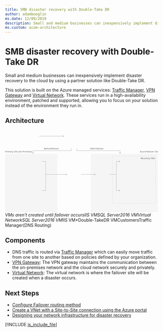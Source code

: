 ```yaml
---
title: SMB disaster recovery with Double-Take DR
author: adamboeglin
ms.date: 12/09/2019
description: Small and medium businesses can inexpensively implement disaster recovery to the cloud by using a partner solution like Double-Take DR.
ms.custom: acom-architecture
---
```

# SMB disaster recovery with Double-Take DR

Small and medium businesses can inexpensively implement disaster recovery to the cloud by using a partner solution like Double-Take DR.

This solution is built on the Azure managed services: [Traffic Manager](/services/traffic-manager/), [VPN Gateway](/services/vpn-gateway/) and [Virtual Network](/services/virtual-network/). These services run in a high-availability environment, patched and supported, allowing you to focus on your solution instead of the environment they run in.


## Architecture

<svg class="architecture-diagram" aria-labelledby="disaster-recovery-smb-double-take-dr" height="443.187" viewbox="0 0 825.047 443.187" width="825.047" xmlns="https://www.w3.org/2000/svg"><title id="disaster-recovery-smb-double-take-dr">Recuperao aps desastre para PMEs com o Double-Take DR</title><desc>As pequenas e mdias empresas podem implementar a recuperao aps desastre de forma econmica na cloud com uma soluo de parceiro como o Double-Take DR.</desc><g><line fill="none" stroke="#b5b5b5" stroke-miterlimit="10" stroke-width="1.643" x1="183.888" x2="314.648" y1="33.71" y2="33.71"></line><polygon fill="#b5b5b5" points="313.449 37.805 320.542 33.71 313.449 29.614 313.449 37.805"></polygon></g><rect fill="#ededed" height="315" opacity="0.5" width="362" x="463.047" y="128.187"></rect><rect fill="#ededed" height="315" opacity="0.5" width="282" x="0.001" y="128.187"></rect><g><polyline fill="none" points="386.168 99.009 386.168 111.729 620.869 111.729 620.869 122.791" stroke="#b5b5b5" stroke-miterlimit="10" stroke-width="1.643"></polyline><polygon fill="#b5b5b5" points="616.774 121.592 620.869 128.685 624.965 121.592 616.774 121.592"></polygon></g><g><polyline fill="none" points="357.869 99.009 357.869 111.729 151.168 111.729 151.168 122.791" stroke="#b5b5b5" stroke-miterlimit="10" stroke-width="1.643"></polyline><polygon fill="#b5b5b5" points="147.073 121.592 151.168 128.685 155.264 121.592 147.073 121.592"></polygon></g><g><line fill="none" stroke="#b5b5b5" stroke-miterlimit="10" stroke-width="1.643" x1="410.519" x2="483.345" y1="239.781" y2="239.781"></line><polygon fill="#b5b5b5" points="482.147 243.877 489.239 239.781 482.147 235.686 482.147 243.877"></polygon></g><g><line fill="none" stroke="#b5b5b5" stroke-miterlimit="10" stroke-width="1.643" x1="219.126" x2="329.345" y1="239.781" y2="239.781"></line><polygon fill="#b5b5b5" points="328.147 243.877 335.239 239.781 328.147 235.686 328.147 243.877"></polygon></g><text fill="#5d5d5d" font-family="SegoeUI, Segoe UI" font-size="12" transform="translate(727.851 121.207)">Azure <tspan letter-spacing="-0.034em" x="33.691" y="0">F</tspan><tspan x="39.141" y="0">ailover Site</tspan></text><text fill="#5d5d5d" font-family="SegoeUI, Segoe UI" font-size="12" transform="translate(732.095 157.067)"><tspan letter-spacing="-0.029em">R</tspan><tspan x="6.826" y="0">ecovery VMs</tspan></text><text fill="#5d5d5d" font-family="SegoeUI, Segoe UI" font-size="12" transform="translate(0 121.207)">Primary Site (On-Premise)</text><text fill="#5d5d5d" font-family="SegoeUI, Segoe UI" font-size="12" transform="translate(210 105.207)">Before <tspan letter-spacing="-0.034em" x="37.676" y="0">F</tspan><tspan x="43.125" y="0">ailover</tspan></text><text fill="#5d5d5d" font-family="SegoeUI, Segoe UI" font-size="12" transform="translate(459.518 105.207)">After <tspan letter-spacing="-0.034em" x="29.297" y="0">F</tspan><tspan x="34.746" y="0">ailover</tspan></text><polyline fill="none" points="197.519 326.637 219.126 326.637 219.126 169.711 197.519 169.711" stroke="#b5b5b5" stroke-miterlimit="10" stroke-width="1.643"></polyline><line fill="none" stroke="#b5b5b5" stroke-miterlimit="10" stroke-width="1.643" x1="600.244" x2="564.131" y1="239.781" y2="239.781"></line><g><polyline fill="none" points="615.957 169.712 600.244 169.712 600.244 326.636 615.957 326.636" stroke="#b5b5b5" stroke-miterlimit="10" stroke-width="1.643"></polyline><polygon fill="#b5b5b5" points="614.759 165.616 621.852 169.712 614.759 173.807 614.759 165.616"></polygon><polygon fill="#b5b5b5" points="614.759 330.732 621.852 326.636 614.759 322.541 614.759 330.732"></polygon></g><g opacity="0.5"><g><polyline fill="none" points="812.737 392.187 812.737 395.187 809.737 395.187" stroke="#b5b5b5" stroke-miterlimit="10" stroke-width="1.643"></polyline><line fill="none" stroke="#b5b5b5" stroke-dasharray="6.159 6.159" stroke-miterlimit="10" stroke-width="1.643" x1="803.578" x2="584.921" y1="395.187" y2="395.187"></line><polyline fill="none" points="581.842 395.187 578.842 395.187 578.842 392.187" stroke="#b5b5b5" stroke-miterlimit="10" stroke-width="1.643"></polyline><line fill="none" stroke="#b5b5b5" stroke-dasharray="6.041 6.041" stroke-miterlimit="10" stroke-width="1.643" x1="578.842" x2="578.842" y1="386.146" y2="147.541"></line><polyline fill="none" points="578.842 144.52 578.842 141.52 581.842 141.52" stroke="#b5b5b5" stroke-miterlimit="10" stroke-width="1.643"></polyline><line fill="none" stroke="#b5b5b5" stroke-dasharray="6.159 6.159" stroke-miterlimit="10" stroke-width="1.643" x1="588.001" x2="806.657" y1="141.52" y2="141.52"></line><polyline fill="none" points="809.737 141.52 812.737 141.52 812.737 144.52" stroke="#b5b5b5" stroke-miterlimit="10" stroke-width="1.643"></polyline><line fill="none" stroke="#b5b5b5" stroke-dasharray="6.041 6.041" stroke-miterlimit="10" stroke-width="1.643" x1="812.737" x2="812.737" y1="150.561" y2="389.167"></line></g></g><text fill="#5d5d5d" font-family="SegoeUI, Segoe UI" font-size="12" transform="translate(744.757 272.644)">*VMs <tspan x="0" y="14.4">aren't </tspan><tspan x="0" y="28.8">created </tspan><tspan x="0" y="43.2">until </tspan><tspan x="0" y="57.6">failover </tspan><tspan x="0" y="72">occurs</tspan></text><g><g><text fill="#5d5d5d" font-family="SegoeUI, Segoe UI" font-size="12" transform="translate(136.325 215.479)">IIS VM</text><g><path d="M159.867,190.7H147.752c1.456,5.139-.5,5.876-9.066,5.876v2.691h29.13v-2.691c-8.566,0-9.407-.734-7.949-5.876" fill="#7a7a7a"></path><path d="M172.835,158.143H133.4a2.52,2.52,0,0,0-2.421,2.537v27.5A2.506,2.506,0,0,0,133.4,190.7h39.439a2.753,2.753,0,0,0,2.692-2.515v-27.5a2.763,2.763,0,0,0-2.692-2.537" fill="#a0a1a2"></path><path d="M172.862,158.146l-.028,0h-39.44a2.519,2.519,0,0,0-2.421,2.537v27.5a2.506,2.506,0,0,0,2.421,2.516h.938Z" fill="#fff" opacity="0.2" style="isolation: isolate"></path><polygon fill="#59b4d9" points="172.049 161.572 172.049 187.27 134.351 187.27 134.351 161.572 172.049 161.572"></polygon><polygon fill="#59b4d9" points="134.351 187.27 134.403 187.27 134.403 161.573 168.868 161.521 168.869 161.521 134.351 161.573 134.351 187.27"></polygon><rect fill="#a0a1a2" height="2.692" width="29.13" x="138.686" y="196.571"></rect><path d="M153.711,160.01a.632.632,0,1,1-.633-.633.633.633,0,0,1,.633.633" fill="#b8d432"></path><path d="M153.736,173.641a.248.248,0,0,1-.119-.034l-7.845-4.528a.241.241,0,0,1-.118-.206.238.238,0,0,1,.118-.2l7.8-4.5a.239.239,0,0,1,.234,0l7.847,4.53a.238.238,0,0,1,0,.41l-7.795,4.5a.24.24,0,0,1-.12.034" fill="#fff"></path><path d="M152.609,184.647a.224.224,0,0,1-.119-.032l-7.821-4.514a.232.232,0,0,1-.121-.206v-9.058a.241.241,0,0,1,.36-.206l7.821,4.512a.249.249,0,0,1,.116.208v9.058a.242.242,0,0,1-.116.206.25.25,0,0,1-.119.032" fill="#fff" opacity="0.7" style="isolation: isolate"></path><path d="M154.823,184.647a.256.256,0,0,1-.123-.032.241.241,0,0,1-.115-.206v-9a.246.246,0,0,1,.115-.206l7.821-4.512a.232.232,0,0,1,.235,0,.235.235,0,0,1,.12.2v9a.233.233,0,0,1-.12.206l-7.818,4.514a.211.211,0,0,1-.115.032" fill="#fff" opacity="0.4" style="isolation: isolate"></path></g></g><rect fill="#f0f" height="64.118" opacity="0" width="47.675" x="128.816" y="156.675"></rect></g><g><g><text fill="#5d5d5d" font-family="SegoeUI, Segoe UI" font-size="12" transform="translate(124.776 363.669)">SQL Server<tspan x="4.992" y="14.4">2016 VM</tspan></text><g><path d="M154.228,333.807H143.8c1.253,4.424-.43,5.058-7.8,5.058v2.316H161.07v-2.316c-7.373,0-8.1-.632-6.842-5.058" fill="#7a7a7a"></path><path d="M165.39,305.788H131.443a2.169,2.169,0,0,0-2.084,2.183v23.673a2.157,2.157,0,0,0,2.084,2.165H165.39a2.37,2.37,0,0,0,2.317-2.165V307.971a2.378,2.378,0,0,0-2.317-2.183" fill="#a0a1a2"></path><path d="M165.414,305.79l-.024,0H131.442a2.168,2.168,0,0,0-2.084,2.183v23.672a2.157,2.157,0,0,0,2.084,2.166h.808Z" fill="#fff" opacity="0.2" style="isolation: isolate"></path><polygon fill="#59b4d9" points="164.713 308.739 164.713 330.859 132.265 330.859 132.265 308.739 164.713 308.739"></polygon><polygon fill="#59b4d9" points="132.265 330.859 132.31 330.859 132.31 308.74 161.975 308.695 161.977 308.695 132.265 308.74 132.265 330.859"></polygon><rect fill="#a0a1a2" height="2.317" width="25.073" x="135.997" y="338.865"></rect><path d="M148.93,307.395a.544.544,0,1,1-.545-.545.545.545,0,0,1,.545.545" fill="#b8d432"></path><path d="M148.951,319.128a.213.213,0,0,1-.1-.029l-6.752-3.9a.208.208,0,0,1-.1-.177.2.2,0,0,1,.1-.176l6.712-3.872a.205.205,0,0,1,.2,0l6.754,3.9a.205.205,0,0,1,0,.353l-6.709,3.872a.207.207,0,0,1-.1.029" fill="#fff"></path><path d="M147.981,328.6a.193.193,0,0,1-.1-.028l-6.732-3.885a.2.2,0,0,1-.1-.177v-7.8a.207.207,0,0,1,.31-.177l6.731,3.884a.214.214,0,0,1,.1.179v7.8a.208.208,0,0,1-.1.177.215.215,0,0,1-.1.028" fill="#fff" opacity="0.7" style="isolation: isolate"></path><path d="M149.887,328.6a.22.22,0,0,1-.106-.028.208.208,0,0,1-.1-.177v-7.748a.212.212,0,0,1,.1-.177l6.731-3.884a.2.2,0,0,1,.2,0,.2.2,0,0,1,.1.176v7.747a.2.2,0,0,1-.1.177l-6.729,3.885a.181.181,0,0,1-.1.028" fill="#fff" opacity="0.4" style="isolation: isolate"></path></g><g><path d="M154.024,320.633v21.325c0,2.214,4.956,4.009,11.068,4.009V320.633Z" fill="#0072c6"></path><path d="M164.941,345.966h.152c6.113,0,11.068-1.794,11.068-4.008V320.633h-11.22Z" fill="#0072c6"></path><path d="M164.941,345.966h.152c6.113,0,11.068-1.794,11.068-4.008V320.633h-11.22Z" fill="#fff" opacity="0.15" style="isolation: isolate"></path><path d="M176.161,320.633c0,2.214-4.956,4.008-11.068,4.008s-11.068-1.795-11.068-4.008,4.956-4.008,11.068-4.008,11.068,1.795,11.068,4.008" fill="#fff"></path><path d="M173.9,320.4c0,1.462-3.942,2.645-8.805,2.645s-8.806-1.183-8.806-2.645,3.943-2.645,8.806-2.645,8.805,1.184,8.805,2.645" fill="#7fba00"></path><path d="M172.053,322.018c1.153-.447,1.845-1.007,1.845-1.615,0-1.462-3.942-2.646-8.806-2.646s-8.805,1.184-8.805,2.646c0,.608.693,1.168,1.845,1.615a24.074,24.074,0,0,1,13.92,0" fill="#b8d432"></path><path d="M161.577,335.435a1.818,1.818,0,0,1-.721,1.54,3.233,3.233,0,0,1-1.992.546,3.789,3.789,0,0,1-1.808-.39v-1.559a2.789,2.789,0,0,0,1.846.712,1.256,1.256,0,0,0,.753-.195.61.61,0,0,0,.266-.517.723.723,0,0,0-.256-.55,4.7,4.7,0,0,0-1.04-.6,2.292,2.292,0,0,1-1.6-2.046,1.847,1.847,0,0,1,.7-1.508,2.842,2.842,0,0,1,1.851-.567,4.624,4.624,0,0,1,1.7.268v1.456a2.763,2.763,0,0,0-1.607-.487,1.19,1.19,0,0,0-.716.192.606.606,0,0,0-.263.514.734.734,0,0,0,.212.543,3.428,3.428,0,0,0,.869.524,4.307,4.307,0,0,1,1.4.94A1.751,1.751,0,0,1,161.577,335.435Z" fill="#fff"></path><path d="M169.093,333.857a3.985,3.985,0,0,1-.56,2.138,2.99,2.99,0,0,1-1.578,1.271l2.026,1.876h-2.046l-1.447-1.622a3.392,3.392,0,0,1-1.678-.492,3.083,3.083,0,0,1-1.154-1.254,3.849,3.849,0,0,1-.407-1.776,4.15,4.15,0,0,1,.441-1.936,3.131,3.131,0,0,1,1.24-1.308,3.622,3.622,0,0,1,1.832-.458,3.37,3.37,0,0,1,1.727.443A3.024,3.024,0,0,1,168.671,332,3.987,3.987,0,0,1,169.093,333.857Zm-1.656.088a2.733,2.733,0,0,0-.463-1.678,1.5,1.5,0,0,0-1.267-.617,1.59,1.59,0,0,0-1.31.618,3.006,3.006,0,0,0-.01,3.28,1.55,1.55,0,0,0,1.281.611,1.571,1.571,0,0,0,1.291-.592A2.51,2.51,0,0,0,167.437,333.945Z" fill="#fff"></path><polygon fill="#fff" points="174.407 337.398 170.247 337.398 170.247 330.414 171.821 330.414 171.821 336.122 174.407 336.122 174.407 337.398"></polygon></g></g><rect fill="#f0f" height="78.867" opacity="0" width="62.47" x="121.418" y="304.675"></rect></g><g><g><text fill="#5d5d5d" font-family="SegoeUI, Segoe UI" font-size="12" transform="translate(479.773 431.273)">Virtual Network</text><g><path d="M540.275,404.95a1.081,1.081,0,0,0,0-1.422l-1.9-1.9-8.532-8.295a.909.909,0,0,0-1.343,0h0a.939.939,0,0,0,0,1.422l8.927,8.769a1,1,0,0,1,0,1.422l-9.085,9.085a1,1,0,0,0,0,1.422h0a.978.978,0,0,0,1.343,0l8.453-8.374.079-.079Z" fill="#3999c6"></path><path d="M501.25,404.95a1.081,1.081,0,0,1,0-1.422l1.9-1.9,8.532-8.295a.909.909,0,0,1,1.343,0h0a.939.939,0,0,1,0,1.422l-8.769,8.769a1,1,0,0,0,0,1.422l8.927,9.085a1,1,0,0,1,0,1.422h0a.978.978,0,0,1-1.343,0l-8.611-8.295-.079-.079Z" fill="#3999c6"></path><path d="M515.391,404.239a2.629,2.629,0,0,1-2.607,2.607,2.891,2.891,0,0,1-2.765-2.607,2.667,2.667,0,0,1,2.765-2.607A2.578,2.578,0,0,1,515.391,404.239Z" fill="#7fba00"></path><path d="M523.37,404.239a2.629,2.629,0,0,1-2.607,2.607A2.891,2.891,0,0,1,518,404.239a2.773,2.773,0,0,1,2.765-2.607A2.629,2.629,0,0,1,523.37,404.239Z" fill="#7fba00"></path><circle cx="528.821" cy="404.239" fill="#7fba00" r="2.607"></circle></g></g><rect fill="#f0f" height="41.257" opacity="0" width="86.986" x="477.145" y="392.041"></rect></g><g><g><text fill="#5d5d5d" font-family="SegoeUI, Segoe UI" font-size="12" transform="translate(632.737 363.429)">SQL Server<tspan x="2.49" y="14.4">2016 VM*</tspan></text><g><path d="M662.171,334.029H651.744c1.253,4.424-.43,5.058-7.8,5.058V341.4h25.073v-2.316c-7.373,0-8.1-.632-6.842-5.058" fill="#7a7a7a"></path><path d="M673.333,306.009H639.387a2.169,2.169,0,0,0-2.084,2.183v23.673a2.157,2.157,0,0,0,2.084,2.165h33.947a2.37,2.37,0,0,0,2.317-2.165V308.193a2.378,2.378,0,0,0-2.317-2.183" fill="#a0a1a2"></path><path d="M673.357,306.012l-.024,0H639.386a2.168,2.168,0,0,0-2.084,2.183v23.672a2.157,2.157,0,0,0,2.084,2.166h.808Z" fill="#fff" opacity="0.2" style="isolation: isolate"></path><polygon fill="#59b4d9" points="672.657 308.96 672.657 331.08 640.209 331.08 640.209 308.96 672.657 308.96"></polygon><polygon fill="#59b4d9" points="640.209 331.08 640.254 331.08 640.254 308.961 669.919 308.917 669.921 308.917 640.209 308.961 640.209 331.08"></polygon><rect fill="#a0a1a2" height="2.317" width="25.073" x="643.94" y="339.086"></rect><path d="M656.873,307.616a.544.544,0,1,1-.545-.545.545.545,0,0,1,.545.545" fill="#b8d432"></path><path d="M656.895,319.35a.213.213,0,0,1-.1-.029l-6.752-3.9a.208.208,0,0,1-.1-.177.2.2,0,0,1,.1-.176l6.712-3.872a.205.205,0,0,1,.2,0l6.754,3.9a.205.205,0,0,1,0,.353L657,319.32a.207.207,0,0,1-.1.029" fill="#fff"></path><path d="M655.925,328.823a.193.193,0,0,1-.1-.028l-6.732-3.885a.2.2,0,0,1-.1-.177v-7.8a.207.207,0,0,1,.31-.177l6.731,3.884a.214.214,0,0,1,.1.179v7.8a.208.208,0,0,1-.1.177.215.215,0,0,1-.1.028" fill="#fff" opacity="0.7" style="isolation: isolate"></path><path d="M657.83,328.823a.22.22,0,0,1-.106-.028.208.208,0,0,1-.1-.177V320.87a.212.212,0,0,1,.1-.177l6.731-3.884a.2.2,0,0,1,.2,0,.2.2,0,0,1,.1.176v7.747a.2.2,0,0,1-.1.177l-6.729,3.885a.181.181,0,0,1-.1.028" fill="#fff" opacity="0.4" style="isolation: isolate"></path></g><g><path d="M661.968,320.854v21.325c0,2.214,4.956,4.009,11.068,4.009V320.854Z" fill="#0072c6"></path><path d="M672.885,346.187h.152c6.113,0,11.068-1.794,11.068-4.008V320.854h-11.22Z" fill="#0072c6"></path><path d="M672.885,346.187h.152c6.113,0,11.068-1.794,11.068-4.008V320.854h-11.22Z" fill="#fff" opacity="0.15" style="isolation: isolate"></path><path d="M684.1,320.854c0,2.214-4.956,4.008-11.068,4.008s-11.068-1.795-11.068-4.008,4.956-4.008,11.068-4.008,11.068,1.795,11.068,4.008" fill="#fff"></path><path d="M681.842,320.623c0,1.462-3.942,2.645-8.805,2.645s-8.806-1.183-8.806-2.645,3.943-2.645,8.806-2.645,8.805,1.184,8.805,2.645" fill="#7fba00"></path><path d="M680,322.24c1.153-.447,1.845-1.007,1.845-1.615,0-1.462-3.942-2.646-8.806-2.646s-8.805,1.184-8.805,2.646c0,.608.693,1.168,1.845,1.615a24.074,24.074,0,0,1,13.92,0" fill="#b8d432"></path><path d="M669.521,335.656a1.818,1.818,0,0,1-.721,1.54,3.233,3.233,0,0,1-1.992.546,3.789,3.789,0,0,1-1.808-.39v-1.559a2.789,2.789,0,0,0,1.846.712,1.256,1.256,0,0,0,.753-.195.61.61,0,0,0,.266-.517.723.723,0,0,0-.256-.55,4.7,4.7,0,0,0-1.04-.6,2.292,2.292,0,0,1-1.6-2.046,1.847,1.847,0,0,1,.7-1.508,2.842,2.842,0,0,1,1.851-.567,4.624,4.624,0,0,1,1.7.268v1.456a2.763,2.763,0,0,0-1.607-.487,1.19,1.19,0,0,0-.716.192.606.606,0,0,0-.263.514.734.734,0,0,0,.212.543,3.428,3.428,0,0,0,.869.524,4.307,4.307,0,0,1,1.4.94A1.751,1.751,0,0,1,669.521,335.656Z" fill="#fff"></path><path d="M677.037,334.078a3.985,3.985,0,0,1-.56,2.138,2.99,2.99,0,0,1-1.578,1.271l2.026,1.876h-2.046l-1.447-1.622a3.392,3.392,0,0,1-1.678-.492A3.083,3.083,0,0,1,670.6,336a3.849,3.849,0,0,1-.407-1.776,4.15,4.15,0,0,1,.441-1.936,3.131,3.131,0,0,1,1.24-1.308,3.622,3.622,0,0,1,1.832-.458,3.37,3.37,0,0,1,1.727.443,3.024,3.024,0,0,1,1.183,1.261A3.987,3.987,0,0,1,677.037,334.078Zm-1.656.088a2.733,2.733,0,0,0-.463-1.678,1.5,1.5,0,0,0-1.267-.617,1.59,1.59,0,0,0-1.31.618,3.006,3.006,0,0,0-.01,3.28,1.55,1.55,0,0,0,1.281.611,1.571,1.571,0,0,0,1.291-.592A2.51,2.51,0,0,0,675.381,334.166Z" fill="#fff"></path><polygon fill="#fff" points="682.351 337.62 678.191 337.62 678.191 330.635 679.764 330.635 679.764 336.344 682.351 336.344 682.351 337.62"></polygon></g></g><rect fill="#f0f" height="77.382" opacity="0" width="61.615" x="630.122" y="304.675"></rect></g><g><g><text fill="#5d5d5d" font-family="SegoeUI, Segoe UI" font-size="12" transform="translate(641.063 215.415)">IIS VM*</text><g><path d="M667.931,190.7H655.816c1.456,5.139-.5,5.876-9.066,5.876v2.691h29.13v-2.691c-8.566,0-9.407-.734-7.949-5.876" fill="#7a7a7a"></path><path d="M680.9,158.143H641.46a2.52,2.52,0,0,0-2.421,2.537v27.5a2.506,2.506,0,0,0,2.421,2.515H680.9a2.753,2.753,0,0,0,2.692-2.515v-27.5a2.763,2.763,0,0,0-2.692-2.537" fill="#a0a1a2"></path><path d="M680.926,158.146l-.028,0h-39.44a2.519,2.519,0,0,0-2.421,2.537v27.5a2.506,2.506,0,0,0,2.421,2.516h.938Z" fill="#fff" opacity="0.2" style="isolation: isolate"></path><polygon fill="#59b4d9" points="680.113 161.572 680.113 187.27 642.415 187.27 642.415 161.572 680.113 161.572"></polygon><polygon fill="#59b4d9" points="642.415 187.27 642.467 187.27 642.467 161.573 676.932 161.521 676.934 161.521 642.415 161.573 642.415 187.27"></polygon><rect fill="#a0a1a2" height="2.692" width="29.13" x="646.75" y="196.571"></rect><path d="M661.776,160.01a.632.632,0,1,1-.633-.633.633.633,0,0,1,.633.633" fill="#b8d432"></path><path d="M661.8,173.641a.248.248,0,0,1-.119-.034l-7.845-4.528a.241.241,0,0,1-.118-.206.238.238,0,0,1,.118-.2l7.8-4.5a.239.239,0,0,1,.234,0l7.847,4.53a.238.238,0,0,1,0,.41l-7.795,4.5a.24.24,0,0,1-.12.034" fill="#fff"></path><path d="M660.673,184.647a.224.224,0,0,1-.119-.032l-7.821-4.514a.232.232,0,0,1-.121-.206v-9.058a.241.241,0,0,1,.36-.206l7.821,4.512a.249.249,0,0,1,.116.208v9.058a.242.242,0,0,1-.116.206.25.25,0,0,1-.119.032" fill="#fff" opacity="0.7" style="isolation: isolate"></path><path d="M662.888,184.647a.256.256,0,0,1-.123-.032.241.241,0,0,1-.115-.206v-9a.246.246,0,0,1,.115-.206l7.821-4.512a.232.232,0,0,1,.235,0,.235.235,0,0,1,.12.2v9a.233.233,0,0,1-.12.206L663,184.615a.211.211,0,0,1-.115.032" fill="#fff" opacity="0.4" style="isolation: isolate"></path></g></g><rect fill="#f0f" height="64.505" opacity="0" width="48.117" x="636.988" y="155.288"></rect></g><g><g><text fill="#5d5d5d" font-family="SegoeUI, Segoe UI" font-size="12" transform="translate(495.037 277.969)">Double-<tspan letter-spacing="-0.112em" x="43.271" y="0">T</tspan><tspan x="48.211" y="0">ake</tspan><tspan x="14.725" y="14.4">DR VM</tspan></text><g><path d="M534.667,252.774H522.552c1.456,5.139-.5,5.876-9.066,5.876v2.691h29.13v-2.691c-8.566,0-9.407-.734-7.949-5.876" fill="#7a7a7a"></path><path d="M547.635,220.221H508.2a2.52,2.52,0,0,0-2.421,2.537v27.5a2.506,2.506,0,0,0,2.421,2.515h39.439a2.753,2.753,0,0,0,2.692-2.515v-27.5a2.763,2.763,0,0,0-2.692-2.537" fill="#a0a1a2"></path><path d="M547.662,220.224l-.028,0H508.2a2.519,2.519,0,0,0-2.421,2.537v27.5a2.506,2.506,0,0,0,2.421,2.516h.938Z" fill="#fff" opacity="0.2" style="isolation: isolate"></path><polygon fill="#59b4d9" points="546.849 223.65 546.849 249.348 509.151 249.348 509.151 223.65 546.849 223.65"></polygon><polygon fill="#59b4d9" points="509.151 249.348 509.203 249.348 509.203 223.651 543.668 223.599 543.67 223.599 509.151 223.651 509.151 249.348"></polygon><rect fill="#a0a1a2" height="2.692" width="29.13" x="513.486" y="258.65"></rect><path d="M528.511,222.088a.632.632,0,1,1-.633-.633.633.633,0,0,1,.633.633" fill="#b8d432"></path><path d="M528.536,235.72a.248.248,0,0,1-.119-.034l-7.845-4.528a.241.241,0,0,1-.118-.206.238.238,0,0,1,.118-.2l7.8-4.5a.239.239,0,0,1,.234,0l7.847,4.53a.238.238,0,0,1,0,.41l-7.795,4.5a.24.24,0,0,1-.12.034" fill="#fff"></path><path d="M527.409,246.726a.224.224,0,0,1-.119-.032l-7.821-4.514a.232.232,0,0,1-.121-.206v-9.058a.241.241,0,0,1,.36-.206l7.821,4.512a.249.249,0,0,1,.116.208v9.058a.242.242,0,0,1-.116.206.25.25,0,0,1-.119.032" fill="#fff" opacity="0.7" style="isolation: isolate"></path><path d="M529.623,246.726a.256.256,0,0,1-.123-.032.241.241,0,0,1-.115-.206v-9a.246.246,0,0,1,.115-.206l7.821-4.512a.232.232,0,0,1,.235,0,.235.235,0,0,1,.12.2v9a.233.233,0,0,1-.12.206l-7.818,4.514a.211.211,0,0,1-.115.032" fill="#fff" opacity="0.4" style="isolation: isolate"></path></g></g><rect fill="#f0f" height="61.615" opacity="0" width="70.569" x="493.562" y="218.38"></rect></g><g><g><text fill="#5d5d5d" font-family="SegoeUI, Segoe UI" font-size="12" transform="translate(120.121 77.733)">Customers</text><g><path d="M164.228,30.007a8.158,8.158,0,1,1-8.159-8.158,8.158,8.158,0,0,1,8.159,8.158" fill="#59b4d9"></path><polygon fill="#59b4d9" points="162.034 40.961 156.069 49.319 150.104 40.961 143.897 40.961 143.897 61.57 168.241 61.57 168.241 40.961 162.034 40.961"></polygon><path d="M139.709,43.7a4.584,4.584,0,1,1-4.584-4.583,4.582,4.582,0,0,1,4.584,4.583" fill="#59b4d9"></path><polygon fill="#59b4d9" points="138.476 49.993 135.126 54.689 131.775 49.993 128.287 49.993 128.287 61.57 141.964 61.57 141.964 49.993 138.476 49.993"></polygon><path d="M147.911,30.007a8.153,8.153,0,0,0,7.958,8.148l2.049-16.087a8.132,8.132,0,0,0-10.007,7.939" fill="#fff" opacity="0.2" style="isolation: isolate"></path><polygon fill="#fff" opacity="0.2" points="150.105 40.961 143.896 40.961 143.896 61.57 152.925 61.57 154.726 47.438 150.105 40.961" style="isolation: isolate"></polygon><path d="M130.543,43.7a4.582,4.582,0,0,0,4.583,4.582c.16,0,.309-.03.465-.046l1.124-8.82a4.55,4.55,0,0,0-6.172,4.284" fill="#fff" opacity="0.2" style="isolation: isolate"></path><polygon fill="#fff" opacity="0.2" points="131.775 49.993 128.288 49.993 128.288 61.57 133.931 61.57 134.857 54.311 131.775 49.993" style="isolation: isolate"></polygon></g></g><rect fill="#f0f" height="63.725" opacity="0" width="59.384" x="118.422" y="17.854"></rect></g><g><g><text fill="#5d5d5d" font-family="SegoeUI, Segoe UI" font-size="12" transform="translate(331.042 77.733)"><tspan letter-spacing="-0.087em">T</tspan><tspan x="5.244" y="0">raffic Manager</tspan><tspan x="3.144" y="14.4">(DNS </tspan><tspan letter-spacing="-0.029em" x="33.817" y="14.4">R</tspan><tspan x="40.644" y="14.4">outing)</tspan></text><g><polygon fill="#804998" points="399.05 44.628 399.05 22.061 383.261 6.319 360.916 6.319 345.094 22.537 345.094 44.548 360.884 60.275 383.261 60.275 399.05 44.628"></polygon><path d="M382.365,8.477H361.808L347.252,23.4v20.25L361.78,58.117h20.586l14.526-14.4V22.96ZM381.14,55.138h-.164L368.8,42.787l2.57-2.873H362.55v9.045l2.889-3.11,9.57,9.289h-12L350.231,42.411V24.61l3.585-3.676,9.528,8.584-5.427,5.634h17.33V17.936l-5.665,5.649L359.993,14.6l3.071-3.148h18.07L393.914,24.2V40.108l-6.067-5.717,4.444-4H380.007v11.6l4.014-3.983,6.872,7.462Z" fill="#fff" opacity="0.8" style="isolation: isolate"></path><polygon fill="#fff" opacity="0.2" points="391.384 14.419 383.261 6.319 360.916 6.319 345.094 22.537 345.094 44.549 353.191 52.612 391.384 14.419" style="isolation: isolate"></polygon></g></g><rect fill="#f0f" height="96.563" opacity="0" width="83.417" x="330.363"></rect></g><g><g><path d="M327.559,211.18h4.768c2.864,0,5.016,1.8,5.016,5.465,0,3.2-1.641,5.589-5.016,5.589h-4.768Zm2.431,9.01h2.167c1.409,0,2.756-.867,2.756-3.313,0-2.23-.774-3.654-3.189-3.654H329.99Z"></path><path d="M342.251,214.013a4.22,4.22,0,1,1-4.133,4.226A3.93,3.93,0,0,1,342.251,214.013Zm0,6.781c1.5,0,1.951-1.284,1.951-2.554s-.449-2.569-1.951-2.569c-1.486,0-1.935,1.285-1.935,2.569S340.765,220.793,342.251,220.793Z"></path><path d="M354.9,222.233h-2.09v-1.114h-.047a2.854,2.854,0,0,1-2.446,1.331c-2.338,0-2.926-1.316-2.926-3.3v-4.923h2.2v4.52c0,1.316.387,1.966,1.409,1.966,1.192,0,1.7-.665,1.7-2.291v-4.2h2.2Z"></path><path d="M356.141,211.18h2.2V215.2h.031a2.955,2.955,0,0,1,2.523-1.192c1.594,0,3.313,1.285,3.313,4.211s-1.719,4.226-3.313,4.226a2.771,2.771,0,0,1-2.632-1.239h-.031v1.022h-2.09Zm3.994,4.49c-1.3,0-1.874,1.222-1.874,2.569s.573,2.554,1.874,2.554,1.873-1.222,1.873-2.554S361.435,215.669,360.136,215.669Z"></path><path d="M365.229,211.18h2.2v11.054h-2.2Z"></path><path d="M370.541,218.765c.062,1.393.743,2.028,1.966,2.028a1.809,1.809,0,0,0,1.733-1.037h1.935a3.6,3.6,0,0,1-3.746,2.694,3.909,3.909,0,0,1-4.087-4.211,4.013,4.013,0,0,1,4.087-4.226c2.724,0,4.041,2.291,3.886,4.753Zm3.576-1.393c-.2-1.115-.681-1.7-1.749-1.7a1.731,1.731,0,0,0-1.827,1.7Z"></path><path d="M377.167,217.062h4.66v1.888h-4.66Z"></path><path d="M384.2,213.223h-3.313V211.18h9.056v2.043h-3.313v9.01H384.2Z" fill="#ed2024"></path><path d="M388.742,216.691c.124-2.059,1.966-2.678,3.761-2.678,1.595,0,3.515.356,3.515,2.276v4.164a4.1,4.1,0,0,0,.279,1.78h-2.23a3.28,3.28,0,0,1-.155-.774,3.669,3.669,0,0,1-2.694.991c-1.517,0-2.724-.758-2.724-2.4,0-1.812,1.363-2.245,2.724-2.431s2.6-.155,2.6-1.053c0-.945-.65-1.084-1.424-1.084-.836,0-1.378.341-1.456,1.208Zm5.078,1.625a4.364,4.364,0,0,1-1.827.465c-.682.139-1.3.372-1.3,1.176,0,.821.635,1.022,1.347,1.022a1.634,1.634,0,0,0,1.78-1.842Z" fill="#ed2024"></path><path d="M397.489,211.18h2.2v5.929l2.771-2.879h2.6l-3.019,2.942,3.36,5.062h-2.663l-2.2-3.576-.851.82v2.756h-2.2Z" fill="#ed2024"></path><path d="M407.017,218.765c.062,1.393.743,2.028,1.966,2.028a1.809,1.809,0,0,0,1.733-1.037h1.935a3.6,3.6,0,0,1-3.746,2.694,3.909,3.909,0,0,1-4.087-4.211,4.013,4.013,0,0,1,4.087-4.226c2.724,0,4.041,2.291,3.886,4.753Zm3.576-1.393c-.2-1.115-.681-1.7-1.749-1.7a1.731,1.731,0,0,0-1.827,1.7Z" fill="#ed2024"></path><g><path d="M354.869,227.425h6.345c5.7,0,8.884,2.849,8.884,8.806,0,6.19-2.719,9.686-8.884,9.686h-6.345Zm2.46,16.42h4.092c1.684,0,6.216-.466,6.216-7.277,0-4.4-1.631-7.07-6.164-7.07h-4.144Z"></path><path d="M372.374,227.425h8.7c3.471,0,5.62,1.891,5.62,4.844,0,2.227-.984,4.066-3.211,4.687v.052c2.15.414,2.59,1.994,2.771,3.807.156,1.813.052,3.833,1.088,5.1H384.6c-.7-.751-.311-2.745-.673-4.558-.258-1.812-.7-3.341-3.082-3.341h-6.009v7.9h-2.46Zm7.588,8.521c2.3,0,4.273-.6,4.273-3.289,0-1.813-.984-3.159-3.289-3.159h-6.112v6.448Z"></path></g><g><path d="M388.658,226.993h-.7v-.234h1.668v.234h-.7v1.852h-.278Z"></path><path d="M389.785,226.759h.38l.657,1.753.66-1.753h.38v2.086H391.6v-1.736h-.006l-.651,1.736H390.7l-.651-1.736h-.006v1.736h-.263Z"></path></g><path d="M414.183,211.211a2.281,2.281,0,1,1-2.3,2.269A2.268,2.268,0,0,1,414.183,211.211Zm0,4.227a1.947,1.947,0,1,0-1.885-1.958A1.882,1.882,0,0,0,414.183,215.438Zm-.89-3.282h1.03c.635,0,.933.25.933.762a.686.686,0,0,1-.7.726l.762,1.177h-.445l-.726-1.146h-.439v1.146h-.415Zm.415,1.183h.433c.366,0,.7-.018.7-.439,0-.354-.3-.409-.586-.409h-.548Z"></path></g><rect fill="#f0f" height="41.317" opacity="0" width="89.252" x="327.218" y="206.857"></rect></g></svg>

## Components
* DNS traffic is routed via [Traffic Manager](https://azure.microsoft.com/services/traffic-manager/) which can easily move traffic from one site to another based on policies defined by your organization.
* [VPN Gateway](https://azure.microsoft.com/services/vpn-gateway/): The VPN gateway maintains the communication between the on-premises network and the cloud network securely and privately.
* [Virtual Network](https://azure.microsoft.com/services/virtual-network/): The virtual network is where the failover site will be created when a disaster occurs.

## Next Steps
* [Configure Failover routing method](https://docs.microsoft.com/api/Redirect/documentation/articles/traffic-manager-configure-failover-routing-method/)
* [Create a VNet with a Site-to-Site connection using the Azure portal](https://docs.microsoft.com/api/Redirect/documentation/articles/vpn-gateway-howto-site-to-site-resource-manager-portal/)
* [Designing your network infrastructure for disaster recovery](https://docs.microsoft.com/api/Redirect/documentation/articles/site-recovery-network-design/)

[!INCLUDE [js_include_file](../../_js/index.md)]

